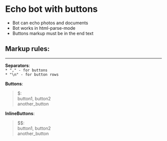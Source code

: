 # Echo bot with buttons   
* Bot can echo photos and documents
* Bot works in html-parse-mode  
* Buttons markup must be in the end text

## Markup rules:
___

**Separators**:  
`* "," - for buttons`  
`* "\n" - for button rows`

**Buttons**:
> $:  
> button1, button2  
> another_button

**InlineButtons**:
> $$:  
> button1, button2  
> another_button
